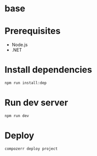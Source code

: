 # base

# Prerequisites
- Node.js
- .NET

# Install dependencies

```bash
npm run install:dep
```

# Run dev server

```bash
npm run dev
```

# Deploy

```bash
compozerr deploy project
```
